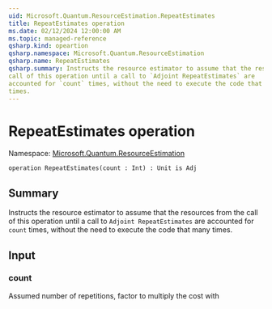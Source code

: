 ```yaml
---
uid: Microsoft.Quantum.ResourceEstimation.RepeatEstimates
title: RepeatEstimates operation
ms.date: 02/12/2024 12:00:00 AM
ms.topic: managed-reference
qsharp.kind: opeartion
qsharp.namespace: Microsoft.Quantum.ResourceEstimation
qsharp.name: RepeatEstimates
qsharp.summary: Instructs the resource estimator to assume that the resources from the
call of this operation until a call to `Adjoint RepeatEstimates` are
accounted for `count` times, without the need to execute the code that many
times.
---
```


# RepeatEstimates operation

Namespace: [Microsoft.Quantum.ResourceEstimation](xref:Microsoft.Quantum.ResourceEstimation)

```qsharp
operation RepeatEstimates(count : Int) : Unit is Adj
```

## Summary

Instructs the resource estimator to assume that the resources from the
call of this operation until a call to `Adjoint RepeatEstimates` are
accounted for `count` times, without the need to execute the code that many
times.

## Input
### count
Assumed number of repetitions, factor to multiply the cost with
